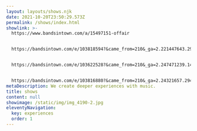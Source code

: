 ```yaml
---
layout: layouts/shows.njk
date: 2021-10-20T23:50:29.573Z
permalink: /shows/index.html
showlink: >-
  https://www.bandsintown.com/a/15497151-offair


  https://bandsintown.com/e/103818594?&came_from=210&_ga=2.221447643.294732652.1664841110-1436411429.1664303688


  https://bandsintown.com/e/103622528?&came_from=210&_ga=2.247471239.1434592318.1657901848-1345926014.1657901848


  https://bandsintown.com/e/103816880?&came_from=210&_ga=2.24321657.294732652.1664841110-1436411429.1664303688
metaDescription: We create deeper experiences with music.
title: shows
content: null
showimage: /static/img/img_4190-2.jpg
eleventyNavigation:
  key: experiences
  order: 1
---
```

